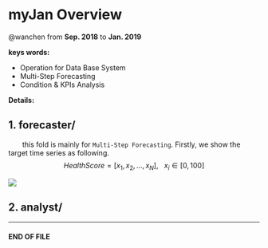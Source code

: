 
# myJan Overview

@wanchen from **Sep. 2018** to **Jan. 2019**

**keys words:**
  - Operation for Data Base System
  - Multi-Step Forecasting
  - Condition & KPIs Analysis

**Details:**


## 1. forecaster/

&emsp;&emsp;this fold is mainly for `Multi-Step Forecasting`. Firstly, we show the target time series as following.
$$HealthScore = [x_1, x_2,..., x_N], \ \ \  x_i \in [0, 100]$$

<img src="http://chart.googleapis.com/chart?cht=tx&chl= $$HealthScore = [x_1, x_2,..., x_N], \ \ \  x_i \in [0, 100]$$" style="border:none;">

## 2. analyst/









---
#### END OF FILE
